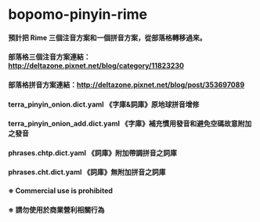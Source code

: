# bopomo-pinyin-rime
#### 預計把 Rime 三個注音方案和一個拼音方案，從部落格轉移過來。
#### 部落格三個注音方案連結：http://deltazone.pixnet.net/blog/category/11823230
#### 部落格拼音方案連結：http://deltazone.pixnet.net/blog/post/353697089
#### 
#### terra_pinyin_onion.dict.yaml 《字庫&詞庫》原地球拼音增修
#### terra_pinyin_onion_add.dict.yaml 《字庫》補充慣用發音和避免空碼故意附加之發音
#### phrases.chtp.dict.yaml 《詞庫》附加帶調拼音之詞庫
#### phrases.cht.dict.yaml 《詞庫》無附加拼音之詞庫
#### 
#### ※ Commercial use is prohibited
#### ※ 請勿使用於商業營利相關行為
